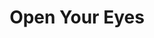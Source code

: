 ---
layout: gamepage
lang: "en"
title: "Open Your Eyes"

game: "The Game"
game-description: "<p>👁‍🗨 See the invisible<br>
👁‍🗨 Make sure to never run out of power<br>
👁‍🗨 Solve the puzzles<br>
👁‍🗨 Escape the maze</p><br>"

development: "The Development"
development-description: "<p>🧠 Made in <b>Unreal 4.27 blueprints</b><br>
🧠 <b>Half a semester</b> prototype<br>
🧠 Started with <b>two words</b><br>
🧠 Puzzles defined to always <b>use the main mechanic</b><br>
🧠 Lots of <b>level design to make puzzles interesting</b></p>"

cover_image: "/assets/OpenYourEyes/openyoureyes_cover.png"
background_image: "/assets/OpenYourEyes/openyoureyes_background.png"
background_color: "#615aed"

lang_links:
  it: "/it/projects/openyoureyes.html"
  en: "/en/projects/openyoureyes.html"

title-font: "/assets/OpenYourEyes/SuperDream.ttf"
text-font: ""
title-color: "black"
text-color: "#555"

gamePage: "https://ary-and-navy.itch.io/open-your-eyes"
download: "Download exe"
visitSite: "Open on Itch.io!"

gameName: "openyoureyes"

img1: "/assets/OpenYourEyes/img1.png"
img2: "/assets/OpenYourEyes/img2.png"
img3: "/assets/OpenYourEyes/img3.png"
img4: "/assets/OpenYourEyes/img4.png"
---